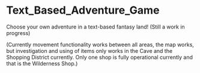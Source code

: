 # Text_Based_Adventure_Game
Choose your own adventure in a text-based fantasy land! (Still a work in progress)

(Currently movement functionality works between all areas, the map works, but investigation and using of items only works in the Cave and the Shopping District currently. Only one shop is fully operational currently and that is the Wilderness Shop.)
